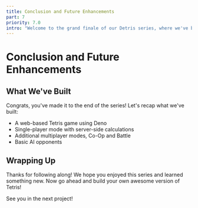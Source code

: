```yaml
---
title: Conclusion and Future Enhancements
part: 7
priority: 7.0
intro: "Welcome to the grand finale of our Detris series, where we've been guiding you through the creation of a full-featured Tetris game using Deno."
---
```


# Conclusion and Future Enhancements

## What We've Built

Congrats, you've made it to the end of the series! Let's recap what we've built:

- A web-based Tetris game using Deno
- Single-player mode with server-side calculations
- Additional multiplayer modes, Co-Op and Battle
- Basic AI opponents

## Wrapping Up

Thanks for following along! We hope you enjoyed this series and learned
something new. Now go ahead and build your own awesome version of Tetris!

See you in the next project!

